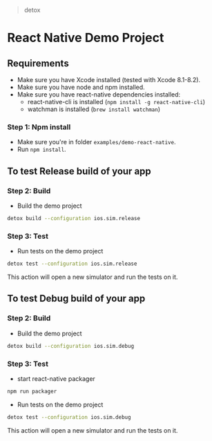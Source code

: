 > detox

# React Native Demo Project

## Requirements

* Make sure you have Xcode installed (tested with Xcode 8.1-8.2).
* Make sure you have node and npm installed.
* Make sure you have react-native dependencies installed:
   * react-native-cli is installed (`npm install -g react-native-cli`)
   * watchman is installed (`brew install watchman`)

### Step 1: Npm install

* Make sure you're in folder `examples/demo-react-native`.
* Run `npm install`.

## To test Release build of your app
### Step 2: Build 
* Build the demo project
 
 ```sh
 detox build --configuration ios.sim.release
 ```
 
### Step 3: Test 
* Run tests on the demo project
 
 ```sh
 detox test --configuration ios.sim.release
 ```
 This action will open a new simulator and run the tests on it.

## To test Debug build of your app
### Step 2: Build 
* Build the demo project
 
 ```sh
 detox build --configuration ios.sim.debug
 ```
 
### Step 3: Test 

 * start react-native packager
 
  ```sh
 npm run packager
 ```
 * Run tests on the demo project
 
 ```sh
 detox test --configuration ios.sim.debug
 ```
 This action will open a new simulator and run the tests on it.